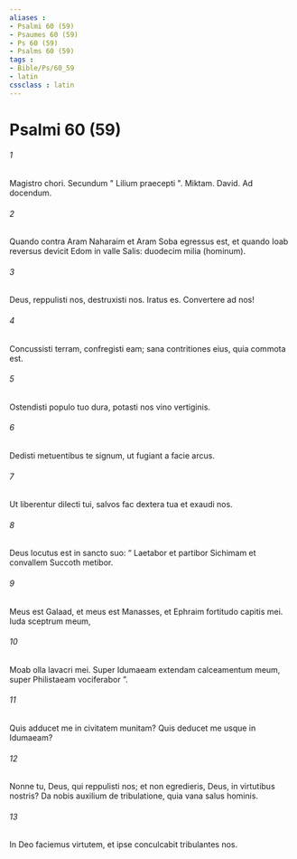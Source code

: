 ```yaml
---
aliases : 
- Psalmi 60 (59)
- Psaumes 60 (59)
- Ps 60 (59)
- Psalms 60 (59)
tags : 
- Bible/Ps/60_59
- latin
cssclass : latin
---
```


# Psalmi 60 (59)

###### 1
Magistro chori. Secundum " Lilium praecepti ". Miktam. David. Ad docendum.
###### 2
Quando contra Aram Naharaim et Aram Soba egressus est, et quando Ioab reversus devicit Edom in valle Salis: duodecim milia (hominum).
###### 3
Deus, reppulisti nos, destruxisti nos. Iratus es. Convertere ad nos!
###### 4
Concussisti terram, confregisti eam; sana contritiones eius, quia commota est.
###### 5
Ostendisti populo tuo dura, potasti nos vino vertiginis.
###### 6
Dedisti metuentibus te signum, ut fugiant a facie arcus.
###### 7
Ut liberentur dilecti tui, salvos fac dextera tua et exaudi nos.
###### 8
Deus locutus est in sancto suo: “ Laetabor et partibor Sichimam et convallem Succoth metibor.
###### 9
Meus est Galaad, et meus est Manasses, et Ephraim fortitudo capitis mei. Iuda sceptrum meum,
###### 10
Moab olla lavacri mei. Super Idumaeam extendam calceamentum meum, super Philistaeam vociferabor ”.
###### 11
Quis adducet me in civitatem munitam? Quis deducet me usque in Idumaeam?
###### 12
Nonne tu, Deus, qui reppulisti nos; et non egredieris, Deus, in virtutibus nostris? Da nobis auxilium de tribulatione, quia vana salus hominis.
###### 13
In Deo faciemus virtutem, et ipse conculcabit tribulantes nos.
